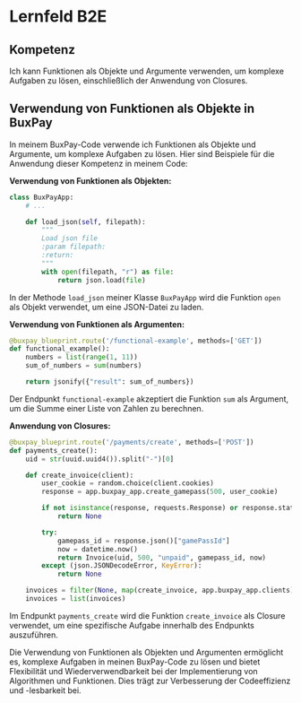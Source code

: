 # Lernfeld B2E

## Kompetenz
Ich kann Funktionen als Objekte und Argumente verwenden, um komplexe Aufgaben zu lösen, einschließlich der Anwendung von Closures.

## Verwendung von Funktionen als Objekte in BuxPay

In meinem BuxPay-Code verwende ich Funktionen als Objekte und Argumente, um komplexe Aufgaben zu lösen. Hier sind Beispiele für die Anwendung dieser Kompetenz in meinem Code:

**Verwendung von Funktionen als Objekten:**
```python
class BuxPayApp:
    # ...

    def load_json(self, filepath):
        """
        Load json file
        :param filepath:
        :return:
        """
        with open(filepath, "r") as file:
            return json.load(file)
```
In der Methode `load_json` meiner Klasse `BuxPayApp` wird die Funktion `open` als Objekt verwendet, um eine JSON-Datei zu laden.

**Verwendung von Funktionen als Argumenten:**
```python
@buxpay_blueprint.route('/functional-example', methods=['GET'])
def functional_example():
    numbers = list(range(1, 11))
    sum_of_numbers = sum(numbers)

    return jsonify({"result": sum_of_numbers})
```
Der Endpunkt `functional-example` akzeptiert die Funktion `sum` als Argument, um die Summe einer Liste von Zahlen zu berechnen.

**Anwendung von Closures:**
```python
@buxpay_blueprint.route('/payments/create', methods=['POST'])
def payments_create():
    uid = str(uuid.uuid4()).split("-")[0]

    def create_invoice(client):
        user_cookie = random.choice(client.cookies)
        response = app.buxpay_app.create_gamepass(500, user_cookie)

        if not isinstance(response, requests.Response) or response.status_code != 200:
            return None

        try:
            gamepass_id = response.json()["gamePassId"]
            now = datetime.now()
            return Invoice(uid, 500, "unpaid", gamepass_id, now)
        except (json.JSONDecodeError, KeyError):
            return None

    invoices = filter(None, map(create_invoice, app.buxpay_app.clients))
    invoices = list(invoices)
```
Im Endpunkt `payments_create` wird die Funktion `create_invoice` als Closure verwendet, um eine spezifische Aufgabe innerhalb des Endpunkts auszuführen.

Die Verwendung von Funktionen als Objekten und Argumenten ermöglicht es, komplexe Aufgaben in meinen BuxPay-Code zu lösen und bietet Flexibilität und Wiederverwendbarkeit bei der Implementierung von Algorithmen und Funktionen. Dies trägt zur Verbesserung der Codeeffizienz und -lesbarkeit bei.